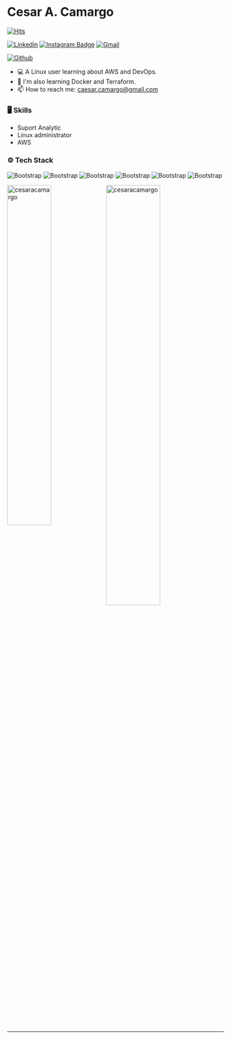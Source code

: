 # Cesar A. Camargo

[![Hits](https://hits.seeyoufarm.com/api/count/incr/badge.svg?url=https%3A%2F%2Fgithub.com%2Fcesaracamargo%2Fcesaracamargo&count_bg=%2379C83D&title_bg=%23555555&icon=&icon_color=%23E7E7E7&title=Profile+Views&edge_flat=false)](https://hits.seeyoufarm.com)

[![Linkedin](https://img.shields.io/badge/-LinkedIn-blue?style=flat&logo=Linkedin&logoColor=white)](https://www.linkedin.com/in/cesaracamargo/)
[![Instagram Badge](https://img.shields.io/badge/-Instagram-purple?logo=instagram&logoColor=white&link=https://instagram.com/caesar_camargo/)](https://www.instagram.com/caesar_camargo)
[![Gmail](https://img.shields.io/badge/-Gmail-c14438?style=flat&logo=Gmail&logoColor=white)](mailto:caesar.camargo@gmail.com)

[![Github](https://img.shields.io/github/followers/cesaracamargo?label=Follow&style=social)](https://github.com/cesaracamargo)

- 💻 A Linux user learning about AWS and DevOps.
- 🌱 I'm also learning Docker and Terraform.
- 📫 How to reach me: caesar.camargo@gmail.com


### 🖥 Skills

- Suport Analytic
- Linux administrator
- AWS
### ⚙️ Tech Stack

![Bootstrap](https://img.shields.io/badge/-Shellscript-05122A?style=flat-square&logo=Shellscript&color=353535) ![Bootstrap](https://img.shields.io/badge/-Terraform-05122A?style=flat-square&logo=Terraform&color=353535) ![Bootstrap](https://img.shields.io/badge/-Docker-05122A?style=flat-square&logo=Docker&color=353535) ![Bootstrap](https://img.shields.io/badge/-Kubernetes-05122A?style=flat-square&logo=Kubernetes&color=353535) ![Bootstrap](https://img.shields.io/badge/-MySQL-05122A?style=flat-square&logo=MySQL&color=353535) ![Bootstrap](https://img.shields.io/badge/-Python-05122A?style=flat-square&logo=Python&color=353535)

<div>
  <img width="45%" align="left" src="https://github-readme-stats.vercel.app/api/top-langs?username=cesaracamargo&show_icons=true&locale=en&layout=compact" alt="cesaracamargo" />
  <img width="50%"  src="https://github-readme-streak-stats.herokuapp.com/?user=cesaracamargo&" alt="cesaracamargo" />
</div>

---

